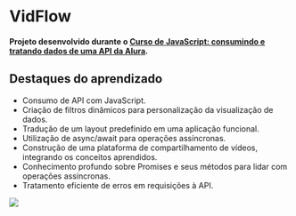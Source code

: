 # VidFlow

#### Projeto desenvolvido durante o [Curso de JavaScript: consumindo e tratando dados de uma API da Alura](https://cursos.alura.com.br/course/javascript-consumindo-tratando-dados-uma-api).

## Destaques do aprendizado

- Consumo de API com JavaScript.
- Criação de filtros dinâmicos para personalização da visualização de dados.
- Tradução de um layout predefinido em uma aplicação funcional.
- Utilização de async/await para operações assíncronas.
- Construção de uma plataforma de compartilhamento de vídeos, integrando os conceitos aprendidos.
- Conhecimento profundo sobre Promises e seus métodos para lidar com operações assíncronas.
- Tratamento eficiente de erros em requisições à API.

![](https://www.bbva.com/wp-content/uploads/2018/09/BBVA_fiestacine_1020.gif)
